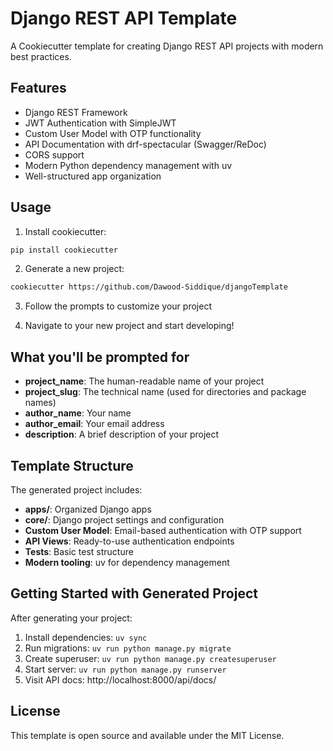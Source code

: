 # Django REST API Template

A Cookiecutter template for creating Django REST API projects with modern best practices.

## Features

- Django REST Framework
- JWT Authentication with SimpleJWT
- Custom User Model with OTP functionality
- API Documentation with drf-spectacular (Swagger/ReDoc)
- CORS support
- Modern Python dependency management with uv
- Well-structured app organization

## Usage

1. Install cookiecutter:
```bash
pip install cookiecutter
```

2. Generate a new project:
```bash
cookiecutter https://github.com/Dawood-Siddique/djangoTemplate
```

3. Follow the prompts to customize your project

4. Navigate to your new project and start developing!

## What you'll be prompted for

- **project_name**: The human-readable name of your project
- **project_slug**: The technical name (used for directories and package names)
- **author_name**: Your name
- **author_email**: Your email address
- **description**: A brief description of your project

## Template Structure

The generated project includes:

- **apps/**: Organized Django apps
- **core/**: Django project settings and configuration
- **Custom User Model**: Email-based authentication with OTP support
- **API Views**: Ready-to-use authentication endpoints
- **Tests**: Basic test structure
- **Modern tooling**: uv for dependency management

## Getting Started with Generated Project

After generating your project:

1. Install dependencies: `uv sync`
2. Run migrations: `uv run python manage.py migrate`
3. Create superuser: `uv run python manage.py createsuperuser`
4. Start server: `uv run python manage.py runserver`
5. Visit API docs: http://localhost:8000/api/docs/

## License

This template is open source and available under the MIT License.
